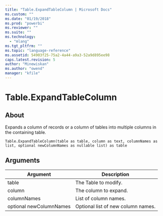 ```yaml
---
title: "Table.ExpandTableColumn | Microsoft Docs"
ms.custom: ""
ms.date: "01/19/2018"
ms.prod: "powerbi"
ms.reviewer: ""
ms.suite: ""
ms.technology: 
  - "mlang"
ms.tgt_pltfrm: ""
ms.topic: "language-reference"
ms.assetid: 54903f25-75a2-4a44-a9a3-52a9d895ee98
caps.latest.revision: 5
author: "Minewiskan"
ms.author: "owend"
manager: "kfile"
---
```

# Table.ExpandTableColumn

  
## About  
Expands a column of records or a column of tables into multiple columns in the containing table.  
  
```  
Table.ExpandTableColumn(table as table, column as text, columnNames as list, optional newColumnNames as nullable list) as table  
```  
  
## Arguments  
  
|Argument|Description|  
|------------|---------------|  
|table|The Table to modify.|  
|column|The column to expand.|  
|columnNames|List of column names.|  
|optional newColumnNames|Optional list of new column names.|  
  
